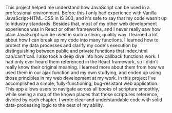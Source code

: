 This project helped me understand how JavaScript can be used in a professional environment. 
Before this I only had experience with Vanilla JavaScript-HTML-CSS in IS 303, and it's safe to say that my code wasn't up to industry standards. Besides that, most of my other web development experience was in React or other frameworks, and I never really saw how plain JavaScript can be used in such a clean, quality way. 
I learned a lot about how I can break up my code into many functions. I learned how to protect my data processes and clarify my code's execution by distinguishing between public and private functions that index.html can/can't call.
I also took a deep dive into how callback functions work. I had only ever heard them referenced in the React framework, so I didn't really know their original meaning. I learned more about them from how we used them in our ajax function and my own studying, and ended up using those principles in my web development at my work. 
In this project I've accomplished a simple, fully-functioning, bug-resistant web application. This app allows users to navigate across all books of scripture smoothly, while seeing a map of the known places that those scriptures reference, divided by each chapter. I wrote clear and understandable code with solid data-processing logic to the best of my ability.